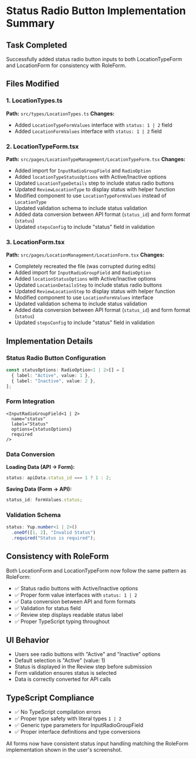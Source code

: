 # Status Radio Button Implementation Summary

## Task Completed

Successfully added status radio button inputs to both LocationTypeForm and LocationForm for consistency with RoleForm.

## Files Modified

### 1. LocationTypes.ts

**Path:** `src/types/LocationTypes.ts`
**Changes:**

- Added `LocationTypeFormValues` interface with `status: 1 | 2` field
- Added `LocationFormValues` interface with `status: 1 | 2` field

### 2. LocationTypeForm.tsx

**Path:** `src/pages/LocationTypeManagement/LocationTypeForm.tsx`
**Changes:**

- Added import for `InputRadioGroupField` and `RadioOption`
- Added `locationTypeStatusOptions` with Active/Inactive options
- Updated `LocationTypeDetails` step to include status radio buttons
- Updated `ReviewLocationType` to display status with helper function
- Modified component to use `LocationTypeFormValues` instead of `LocationType`
- Updated validation schema to include status validation
- Added data conversion between API format (`status_id`) and form format (`status`)
- Updated `stepsConfig` to include "status" field in validation

### 3. LocationForm.tsx

**Path:** `src/pages/LocationManagement/LocationForm.tsx`
**Changes:**

- Completely recreated the file (was corrupted during edits)
- Added import for `InputRadioGroupField` and `RadioOption`
- Added `locationStatusOptions` with Active/Inactive options
- Updated `LocationDetailsStep` to include status radio buttons
- Updated `ReviewLocationStep` to display status with helper function
- Modified component to use `LocationFormValues` interface
- Updated validation schema to include status validation
- Added data conversion between API format (`status_id`) and form format (`status`)
- Updated `stepsConfig` to include "status" field in validation

## Implementation Details

### Status Radio Button Configuration

```typescript
const statusOptions: RadioOption<1 | 2>[] = [
  { label: "Active", value: 1 },
  { label: "Inactive", value: 2 },
];
```

### Form Integration

```tsx
<InputRadioGroupField<1 | 2>
  name="status"
  label="Status"
  options={statusOptions}
  required
/>
```

### Data Conversion

**Loading Data (API → Form):**

```typescript
status: apiData.status_id === 1 ? 1 : 2;
```

**Saving Data (Form → API):**

```typescript
status_id: formValues.status;
```

### Validation Schema

```typescript
status: Yup.number<1 | 2>()
  .oneOf([1, 2], "Invalid Status")
  .required("Status is required");
```

## Consistency with RoleForm

Both LocationForm and LocationTypeForm now follow the same pattern as RoleForm:

- ✅ Status radio buttons with Active/Inactive options
- ✅ Proper form value interfaces with `status: 1 | 2`
- ✅ Data conversion between API and form formats
- ✅ Validation for status field
- ✅ Review step displays readable status label
- ✅ Proper TypeScript typing throughout

## UI Behavior

- Users see radio buttons with "Active" and "Inactive" options
- Default selection is "Active" (value: 1)
- Status is displayed in the Review step before submission
- Form validation ensures status is selected
- Data is correctly converted for API calls

## TypeScript Compliance

- ✅ No TypeScript compilation errors
- ✅ Proper type safety with literal types `1 | 2`
- ✅ Generic type parameters for InputRadioGroupField
- ✅ Proper interface definitions and type conversions

All forms now have consistent status input handling matching the RoleForm implementation shown in the user's screenshot.
